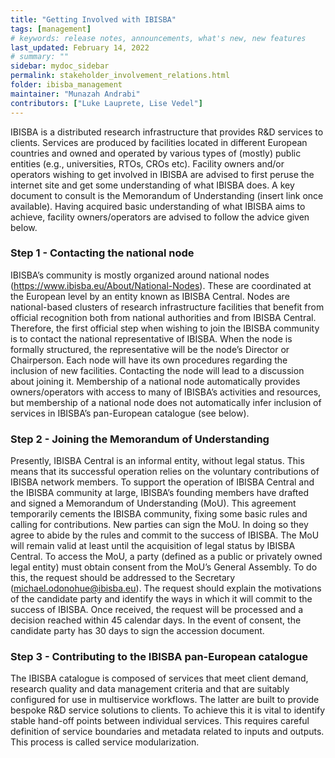 ```yaml
---
title: "Getting Involved with IBISBA"
tags: [management]
# keywords: release notes, announcements, what's new, new features
last_updated: February 14, 2022
# summary: ""
sidebar: mydoc_sidebar
permalink: stakeholder_involvement_relations.html
folder: ibisba_management
maintainer: "Munazah Andrabi"
contributors: ["Luke Lauprete, Lise Vedel"] 
---
```


IBISBA is a distributed research infrastructure that provides R&D services to clients. Services are produced by facilities located in different European countries and owned and operated by various types of (mostly) public entities (e.g., universities, RTOs, CROs etc).
Facility owners and/or operators wishing to get involved in IBISBA are advised to first peruse the internet site and get some understanding of what IBISBA does. A key document to consult is the Memorandum of Understanding (insert link once available). Having acquired basic understanding of what IBISBA aims to achieve, facility owners/operators are advised to follow the advice given below.

### Step 1 - Contacting the national node
IBISBA’s community is mostly organized around national nodes (https://www.ibisba.eu/About/National-Nodes). These are coordinated at the European level by an entity known as IBISBA Central. Nodes are national-based clusters of research infrastructure facilities that benefit from official recognition both from national authorities and from IBISBA Central. Therefore, the first official step when wishing to join the IBISBA community is to contact the national representative of IBISBA. When the node is formally structured, the representative will be the node’s Director or Chairperson. Each node will have its own procedures regarding the inclusion of new facilities. Contacting the node will lead to a discussion about joining it. Membership of a national node automatically provides owners/operators with access to many of IBISBA’s activities and resources, but membership of a national node does not automatically infer inclusion of services in IBISBA’s pan-European catalogue (see below).

### Step 2 - Joining the Memorandum of Understanding
Presently, IBISBA Central is an informal entity, without legal status. This means that its successful operation relies on the voluntary contributions of IBISBA network members. To support the operation of IBISBA Central and the IBISBA community at large, IBISBA’s founding members have drafted and signed a Memorandum of Understanding (MoU). This agreement temporarily cements the IBISBA community, fixing some basic rules and calling for contributions. New parties can sign the MoU. In doing so they agree to abide by the rules and commit to the success of IBISBA. The MoU will remain valid at least until the acquisition of legal status by IBISBA Central. To access the MoU, a party (defined as a public or privately owned legal entity) must obtain consent from the MoU’s General Assembly. To do this, the request should be addressed to the Secretary (michael.odonohue@ibisba.eu). The request should explain the motivations of the candidate party and identify the ways in which it will commit to the success of IBISBA. Once received, the request will be processed and a decision reached within 45 calendar days. In the event of consent, the candidate party has 30 days to sign the accession document.

### Step 3 - Contributing to the IBISBA pan-European catalogue
The IBISBA catalogue is composed of services that meet client demand, research quality and data management criteria and that are suitably configured for use in multiservice workflows. The latter are built to provide bespoke R&D service solutions to clients. To achieve this it is vital to identify stable hand-off points between individual services. This requires careful definition of service boundaries and metadata related to inputs and outputs. This process is called service modularization.
